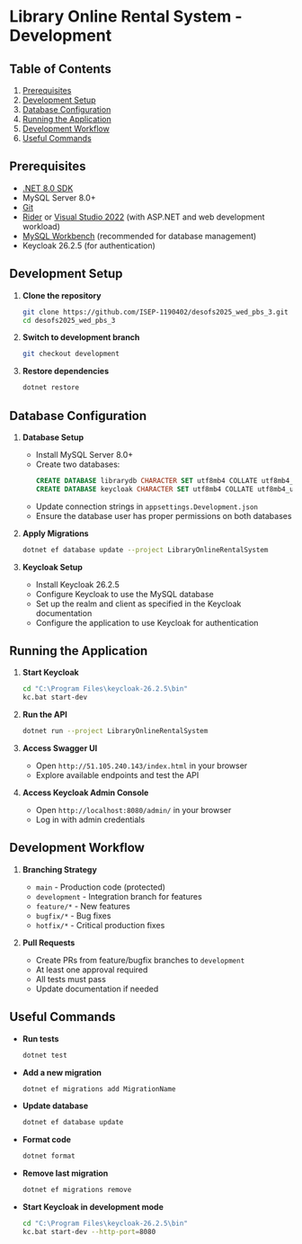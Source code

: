 # Library Online Rental System - Development

## Table of Contents
1. [Prerequisites](#prerequisites)
2. [Development Setup](#development-setup)
3. [Database Configuration](#database-configuration)
4. [Running the Application](#running-the-application)
5. [Development Workflow](#development-workflow)
6. [Useful Commands](#useful-commands)

## Prerequisites

- [.NET 8.0 SDK](https://dotnet.microsoft.com/en-us/download/dotnet/8.0)
- MySQL Server 8.0+
- [Git](https://git-scm.com/downloads)
- [Rider](https://www.jetbrains.com/rider/) or [Visual Studio 2022](https://visualstudio.microsoft.com/vs/community/) (with ASP.NET and web development workload)
- [MySQL Workbench](https://www.mysql.com/products/workbench/) (recommended for database management)
- Keycloak 26.2.5 (for authentication)

## Development Setup

1. **Clone the repository**
   ```bash
   git clone https://github.com/ISEP-1190402/desofs2025_wed_pbs_3.git
   cd desofs2025_wed_pbs_3
   ```

2. **Switch to development branch**
   ```bash
   git checkout development
   ```

3. **Restore dependencies**
   ```bash
   dotnet restore
   ```

## Database Configuration

1. **Database Setup**
   - Install MySQL Server 8.0+
   - Create two databases:
     ```sql
     CREATE DATABASE librarydb CHARACTER SET utf8mb4 COLLATE utf8mb4_unicode_ci;
     CREATE DATABASE keycloak CHARACTER SET utf8mb4 COLLATE utf8mb4_unicode_ci;
     ```
   - Update connection strings in `appsettings.Development.json`
   - Ensure the database user has proper permissions on both databases

2. **Apply Migrations**
   ```bash
   dotnet ef database update --project LibraryOnlineRentalSystem
   ```

3. **Keycloak Setup**
   - Install Keycloak 26.2.5
   - Configure Keycloak to use the MySQL database
   - Set up the realm and client as specified in the Keycloak documentation
   - Configure the application to use Keycloak for authentication

## Running the Application

1. **Start Keycloak**
   ```bash
   cd "C:\Program Files\keycloak-26.2.5\bin"
   kc.bat start-dev 
   ```

2. **Run the API**
   ```bash
   dotnet run --project LibraryOnlineRentalSystem
   ```

3. **Access Swagger UI**
   - Open `http://51.105.240.143/index.html` in your browser
   - Explore available endpoints and test the API

4. **Access Keycloak Admin Console**
   - Open `http://localhost:8080/admin/` in your browser
   - Log in with admin credentials

## Development Workflow

1. **Branching Strategy**
   - `main` - Production code (protected)
   - `development` - Integration branch for features
   - `feature/*` - New features
   - `bugfix/*` - Bug fixes
   - `hotfix/*` - Critical production fixes

2. **Pull Requests**
   - Create PRs from feature/bugfix branches to `development`
   - At least one approval required
   - All tests must pass
   - Update documentation if needed

## Useful Commands

- **Run tests**
  ```bash
  dotnet test
  ```

- **Add a new migration**
  ```bash
  dotnet ef migrations add MigrationName
  ```

- **Update database**
  ```bash
  dotnet ef database update
  ```

- **Format code**
  ```bash
  dotnet format
  ```

- **Remove last migration**
  ```bash
  dotnet ef migrations remove
  ```

- **Start Keycloak in development mode**
  ```bash
  cd "C:\Program Files\keycloak-26.2.5\bin"
  kc.bat start-dev --http-port=8080
  ```

